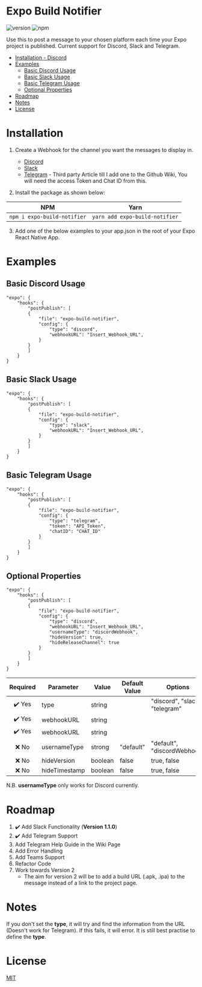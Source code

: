# Expo Build Notifier

![version](https://img.shields.io/npm/v/expo-build-notifier "Version")
![npm](https://img.shields.io/npm/dt/expo-build-notifier.svg "Total Downloads")

Use this to post a message to your chosen platform each time your Expo project is published. Current support for Discord, Slack and Telegram.

- [Installation - Discord](#installation)
- [Examples](#examples)
    - [Basic Discord Usage](#basic-discord-usage)
    - [Basic Slack Usage](#basic-slack-usage)
    - [Basic Telegram Usage](#basic-telegram-usage)
    - [Optional Properties](#optional-properties)
- [Roadmap](#roadmap)
- [Notes](#notes)
- [License](#license)



# Installation
1. Create a Webhook for the channel you want the messages to display in.
    - [Discord](https://support.discord.com/hc/en-us/articles/228383668-Intro-to-Webhooks "Discords How-to-Guide for Webhooks")
    - [Slack](https://api.slack.com/messaging/webhooks#posting_with_webhooks "Slacks How-to-Guide for Webhooks")
    - [Telegram](https://dev.to/rizkyrajitha/get-notifications-with-telegram-bot-537l) - Third party Article till I add one to the Github Wiki, You will need the access Token and Chat ID from this.

2. Install the package as shown below:

| NPM                               | Yarn                                 |
| --------------------------------- | ------------------------------------ |
| ```npm i expo-build-notifier``` | ```yarn add expo-build-notifier``` |

3. Add one of the below examples to your app.json in the root of your Expo React Native App.


# Examples

## Basic Discord Usage
```
"expo": {
    "hooks": {
        "postPublish": [
        {
            "file": "expo-build-notifier",
            "config": {
                "type": "discord",
                "webhookURL": "Insert_Webhook_URL",
            }
        }
        ]
    }
}
```

## Basic Slack Usage
```
"expo": {
    "hooks": {
        "postPublish": [
        {
            "file": "expo-build-notifier",
            "config": {
                "type": "slack",
                "webhookURL": "Insert_Webhook_URL",
            }
        }
        ]
    }
}
```

## Basic Telegram Usage
```
"expo": {
    "hooks": {
        "postPublish": [
        {
            "file": "expo-build-notifier",
            "config": {
                "type": "telegram",
                "token": "API_Token",
                "chatID": "CHAT_ID"
            }
        }
        ]
    }
}
```

## Optional Properties
```
"expo": {
    "hooks": {
        "postPublish": [
        {
            "file": "expo-build-notifier",
            "config": {
                "type": "discord",
                "webhookURL": "Insert_Webhook_URL",
                "usernameType": "discordWebhook",
                "hideVersion": true,
                "hideReleaseChannel": true
            }
        }
        ]
    }
}
```
| Required | Parameter     | Value   | Default Value | Options                        |
| :------: | ------------- | ------- | ------------- | ------------------------------ |
|  ✔️ Yes  | type          | string  |               | "discord", "slack", "telegram" |
|  ✔️ Yes  | webhookURL    | string  |               |                                |
|  ✔️ Yes  | webhookURL    | string  |               |                                |
|   ❌ No   | usernameType  | strong  | "default"     | "default", "discordWebhook"    |
|   ❌ No   | hideVersion   | boolean | false         | true, false                    |
|   ❌ No   | hideTimestamp | boolean | false         | true, false                    |

N.B. **usernameType** only works for Discord currently.



# Roadmap
1. ✔️ Add Slack Functionality (**Version 1.1.0**)
2. ✔️ Add Telegram Support
3. Add Telegram Help Guide in the Wiki Page
4. Add Error Handling
5. Add Teams Support
6. Refactor Code
7. Work towards Version 2
    - The aim for version 2 will be to add a build URL (.apk, .ipa) to the message instead of a link to the project page.




# Notes
If you don't set the **type**, it will try and find the information from the URL (Doesn't work for Telegram). If this fails, it will error. It is still best practise to define the **type**.



# License
[MIT](./LICENSE)